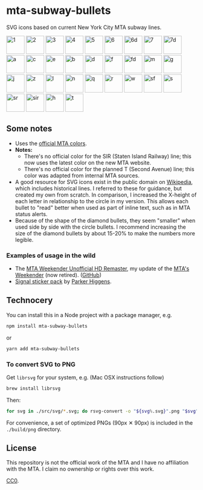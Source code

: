 mta-subway-bullets
==================

SVG icons based on current New York City MTA subway lines.

<p>
<img src="https://unpkg.com/mta-subway-bullets@0.6.0/svg/1.svg" alt="1" width="48">
<img src="https://unpkg.com/mta-subway-bullets@0.6.0/svg/2.svg" alt="2" width="48">
<img src="https://unpkg.com/mta-subway-bullets@0.6.0/svg/3.svg" alt="3" width="48">
<img src="https://unpkg.com/mta-subway-bullets@0.6.0/svg/4.svg" alt="4" width="48">
<img src="https://unpkg.com/mta-subway-bullets@0.6.0/svg/5.svg" alt="5" width="48">
<img src="https://unpkg.com/mta-subway-bullets@0.6.0/svg/6.svg" alt="6" width="48">
<img src="https://unpkg.com/mta-subway-bullets@0.6.0/svg/6d.svg" alt="6d" width="48">
<img src="https://unpkg.com/mta-subway-bullets@0.6.0/svg/7.svg" alt="7" width="48">
<img src="https://unpkg.com/mta-subway-bullets@0.6.0/svg/7d.svg" alt="7d" width="48">
<img src="https://unpkg.com/mta-subway-bullets@0.6.0/svg/a.svg" alt="a" width="48">
<img src="https://unpkg.com/mta-subway-bullets@0.6.0/svg/c.svg" alt="c" width="48">
<img src="https://unpkg.com/mta-subway-bullets@0.6.0/svg/e.svg" alt="e" width="48">
<img src="https://unpkg.com/mta-subway-bullets@0.6.0/svg/b.svg" alt="b" width="48">
<img src="https://unpkg.com/mta-subway-bullets@0.6.0/svg/d.svg" alt="d" width="48">
<img src="https://unpkg.com/mta-subway-bullets@0.6.0/svg/f.svg" alt="f" width="48">
<img src="https://unpkg.com/mta-subway-bullets@0.6.0/svg/fd.svg" alt="fd" width="48">
<img src="https://unpkg.com/mta-subway-bullets@0.6.0/svg/m.svg" alt="m" width="48">
<img src="https://unpkg.com/mta-subway-bullets@0.6.0/svg/g.svg" alt="g" width="48">
<img src="https://unpkg.com/mta-subway-bullets@0.6.0/svg/j.svg" alt="j" width="48">
<img src="https://unpkg.com/mta-subway-bullets@0.6.0/svg/z.svg" alt="z" width="48">
<img src="https://unpkg.com/mta-subway-bullets@0.6.0/svg/l.svg" alt="l" width="48">
<img src="https://unpkg.com/mta-subway-bullets@0.6.0/svg/n.svg" alt="n" width="48">
<img src="https://unpkg.com/mta-subway-bullets@0.6.0/svg/q.svg" alt="q" width="48">
<img src="https://unpkg.com/mta-subway-bullets@0.6.0/svg/r.svg" alt="r" width="48">
<img src="https://unpkg.com/mta-subway-bullets@0.6.0/svg/w.svg" alt="w" width="48">
<img src="https://unpkg.com/mta-subway-bullets@0.6.0/svg/sf.svg" alt="sf" width="48">
<img src="https://unpkg.com/mta-subway-bullets@0.6.0/svg/s.svg" alt="s" width="48">
<img src="https://unpkg.com/mta-subway-bullets@0.6.0/svg/sr.svg" alt="sr" width="48">
<img src="https://unpkg.com/mta-subway-bullets@0.6.0/svg/sir.svg" alt="sir" width="48">
<img src="https://unpkg.com/mta-subway-bullets@0.6.0/svg/h.svg" alt="h" width="48">
<img src="https://unpkg.com/mta-subway-bullets@0.6.0/svg/t.svg" alt="t" width="48">
</p>

## Some notes

* Uses the [official MTA colors](http://web.mta.info/developers/resources/line_colors.htm).
* __Notes:__
  * There's no official color for the SIR (Staten Island Railway) line; this now uses the latest color on the new MTA website.
  * There's no official color for the planned T (Second Avenue) line; this color was adapted from internal MTA sources.
* A good resource for SVG icons exist in the public domain on [Wikipedia](http://commons.wikimedia.org/wiki/New_York_City_Subway_bullets), which includes historical lines. I referred to these for guidance, but created my own from scratch. In comparison, I increased the X-height of each letter in relationship to the circle in my version. This allows each bullet to "read" better when used as part of inline text, such as in MTA status alerts.
* Because of the shape of the diamond bullets, they seem "smaller" when used side by side with the circle bullets. I recommend increasing the size of the diamond bullets by about 15-20% to make the numbers more legible.

### Examples of usage in the wild

* The [MTA Weekender Unofficial HD Remaster](https://louhuang.com/weekender-hd-remaster/), my update of the [MTA's Weekender](http://web.mta.info/weekender/servicestatus.html) (now retired). ([GitHub](https://github.com/louh/weekender))
* [Signal sticker pack](https://signal.art/addstickers/#pack_id=14994fdf754d54904483a50523e4cfe2&pack_key=a607d7b07c3ca8626ea5f6dd51eefb8e7e9f05829d966aa496ea737ec04b525a) by [Parker Higgens](https://twitter.com/xor/status/1223413178253697025).


## Technocery

You can install this in a Node project with a package manager, e.g.

```sh
npm install mta-subway-bullets
```

or

```sh
yarn add mta-subway-bullets
```


### To convert SVG to PNG

Get `librsvg` for your system, e.g. (Mac OSX instructions follow)

```sh
brew install librsvg
```

Then:

```sh
for svg in ./src/svg/*.svg; do rsvg-convert -o "${svg%.svg}".png "$svg"; done
```

For convenience, a set of optimized PNGs (90px ✕ 90px) is included in the `./build/png` directory.

## License

This repository is not the official work of the MTA and I have no affiliation with the MTA. I claim no ownership or rights over this work.

[CC0](http://creativecommons.org/publicdomain/zero/1.0/).
